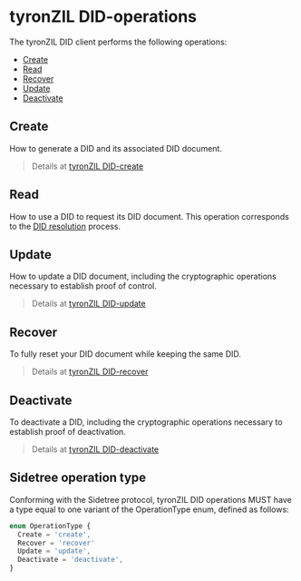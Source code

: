 # tyronZIL DID-operations

The tyronZIL DID client performs the following operations:

- [Create](#create)
- [Read](#read)
- [Recover](#recover)
- [Update](#update)
- [Deactivate](#create)

## Create

How to generate a DID and its associated DID document.

> Details at [tyronZIL DID-create](./CRUD/did-create.md)

## Read

How to use a DID to request its DID document. This operation corresponds to the [DID resolution](./CRUD/did-resolve.md) process.

## Update

How to update a DID document, including the cryptographic operations necessary to establish proof of control.

> Details at [tyronZIL DID-update](./CRUD/did-update.md)

## Recover

To fully reset your DID document while keeping the same DID.

> Details at [tyronZIL DID-recover](./CRUD/did-recover.md)

## Deactivate

To deactivate a DID, including the cryptographic operations necessary to establish proof of deactivation.

> Details at [tyronZIL DID-deactivate](./CRUD/did-deactivate.md)

## Sidetree operation type

Conforming with the Sidetree protocol, tyronZIL DID operations MUST have a type equal to one variant of the OperationType enum, defined as follows:

```ts
enum OperationType {
  Create = 'create',
  Recover = 'recover'
  Update = 'update',
  Deactivate = 'deactivate',
}
```
